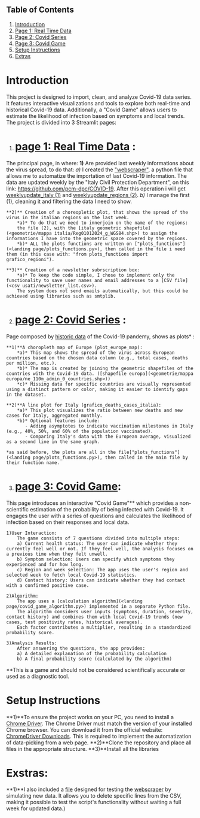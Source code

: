 
## Table of Contents
1. [Introduction](#Introduction)
2. [Page 1: Real Time Data](#page-1-real-time-data)
3. [Page 2: Covid Series](#page-2-covid-series)
4. [Page 3: Covid Game](#page-3-covid-game)
5. [Setup Instructions](#setup-instructions)
6. [Extras](#extras)



# Introduction
This project is designed to import, clean, and analyze Covid-19 data series. 
It features interactive visualizations and tools to explore both real-time and historical Covid-19 data.
Additionally, a "Covid Game" allows users to estimate the likelihood of infection based on symptoms and local trends.
The project is divided into 3 Streamlit pages:





1. # [page 1: Real Time Data](<landing page/1_📈_REAL TIME DATA.py>) : 
The principal page, in where:
    **1)** Are provided last weekly informations about the virus spread, to do that:
        *a)* I created the ["webscraper"](<landing page/webscraper.py>), a python file that allows me to automatize the importation of last Covid-19 information.
        The data are updated weekly by the "Italy Civil Protection Department", on this link: https://github.com/pcm-dpc/COVID-19.
        After this operation i will get [weeklyupdate_italy (1)](<csv usati/weeklyupdate_regions.csv>) and [weeklyupdate_regions (2)](<csv usati/weeklyupdate_italy.csv>).
        *b)* I manage the first (1), cleaning it and filtering the data I need to show.
    
    **2)** Creation of a choreopletic plot, that shows the spread of the virus in the italian regions on the last week. 
        *a)* To do that we need to innerjoin on the name of the regions: 
        the file (2), with the [italy geometric shapefile](<geometrie/mappa italia/Reg01012024_g_WGS84.shp>) to assign the informations I have into the geometric space covered by the regions.
        *b)* ALL the plots functions are written on ["plots_functions"](<landing page/plots_functions.py>), then called in the file i need them (in this case with: "from plots_functions import grafico_regioni").

    **3)** Creation of a newsletter subrscription box:
        *a)* To keep the code simple, I chose to implement only the functionality to save user names and email addresses to a [CSV file](<csv usati/newsletter_list.csv>).
        The system does not send emails automatically, but this could be achieved using libraries such as smtplib.






2. # [page 2: Covid Series](<landing page/pages/2_🌍_ COVID_SERIES.py>) : 
Page composed by [historic data](<csv usati/covid-data.csv>) of the Covid-19 pandemy, shows as plots* :
    
    **1)**A choropleth map of Europe (plot_europe_map):
        *a)* This map shows the spread of the virus across European countries based on the chosen data column (e.g., total cases, deaths per million, etc.).
        *b)* The map is created by joining the geometric shapefiles of the countries with the Covid-19 data. ([shapefile europa](<geometrie/mappa europa/ne_110m_admin_0_countries.shp>))
        *c)* Missing data for specific countries are visually represented using a distinct pattern or color, making it easier to identify gaps in the dataset.

    **2)**A line plot for Italy (grafico_deaths_cases_italia):
        *a)* This plot visualizes the ratio between new deaths and new cases for Italy, aggregated monthly.
        *b)* Optional features include:
           - Adding asymptotes to indicate vaccination milestones in Italy (e.g., 40%, 50%, and 60% of the population vaccinated).
           - Comparing Italy's data with the European average, visualized as a second line in the same graph.
        
    *as said before, the plots are all in the file["plots_functions"](<landing page/plots_functions.py>), then called in the main file by their function name.





    
3. # [page 3: Covid Game](<landing page/pages/3_🦠_COVID_GAME.py>):
 This page introduces an interactive "Covid Game"** which provides a non-scientific estimation of the probability of being infected with Covid-19. It engages the user with a series of questions and calculates the likelihood of infection based on their responses and local data.

    1)User Interaction:
        The game consists of 7 questions divided into multiple steps:
        a) Current health status: The user can indicate whether they currently feel well or not. If they feel well, the analysis focuses on a previous time when they felt unwell.
        b) Symptom selection: Users can specify which symptoms they experienced and for how long.
        c) Region and week selection: The app uses the user's region and selected week to fetch local Covid-19 statistics.
        d) Contact history: Users can indicate whether they had contact with a confirmed positive case.

    2)Algorithm:
        The app uses a [calculation algorithm](<landing page/covid_game_algorithm.py>) implemented in a separate Python file.
        The algorithm considers user inputs (symptoms, duration, severity, contact history) and combines them with local Covid-19 trends (new cases, test positivity rates, historical averages).
        Each factor contributes a multiplier, resulting in a standardized probability score.
    
    3)Analysis Results:
        After answering the questions, the app provides:
        a) A detailed explanation of the probability calculation
        b) A final probability score (calculated by the algorithm)
        
**This is a game and should not be considered scientifically accurate or used as a diagnostic tool.



# Setup Instructions

**1)**To ensure the project works on your PC, you need to install a [Chrome Driver](chromedriver.exe). The Chrome Driver must match the version of your installed Chrome browser. You can download it from the official website: [ChromeDriver Downloads](https://developer.chrome.com/docs/chromedriver/downloads?hl=it).
This is required to implement the automatization of data-picking from a web page.
**2)**Clone the repository and place all files in the appropriate structure.
**3)**Install all the libraries 




# Exstras: 
**1)**I also included a [file](simulation_changing_csv.py) designed for testing the [webscraper](<landing page/webscraper.py>) by simulating new data. It allows you to delete specific lines from the CSV, making it possible to test the script's functionality without waiting a full week for updated data.)
